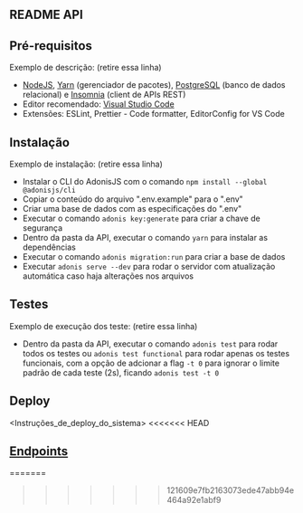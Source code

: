 ## README API

## Pré-requisitos

Exemplo de descrição: (retire essa linha)

- [NodeJS](http://nodejs.org 'NodeJS'), [Yarn](https://yarnpkg.com/ 'Yarn') (gerenciador de pacotes), [PostgreSQL](https://www.postgresql.org/ 'PostgreSQL') (banco de dados relacional) e [Insomnia](https://insomnia.rest/ 'Insomnia') (client de APIs REST)
- Editor recomendado: [Visual Studio Code](https://code.visualstudio.com/ 'Visual Studio Code')
- Extensões: ESLint, Prettier - Code formatter, EditorConfig for VS Code

## Instalação

Exemplo de instalação: (retire essa linha)

- Instalar o CLI do AdonisJS com o comando `npm install --global @adonisjs/cli`
- Copiar o conteúdo do arquivo ".env.example" para o ".env"
- Criar uma base de dados com as especificações do ".env"
- Executar o comando `adonis key:generate` para criar a chave de segurança
- Dentro da pasta da API, executar o comando `yarn` para instalar as dependências
- Executar o comando `adonis migration:run` para criar a base de dados
- Executar `adonis serve --dev` para rodar o servidor com atualização automática caso haja alterações nos arquivos

## Testes

Exemplo de execução dos teste: (retire essa linha)

- Dentro da pasta da API, executar o comando `adonis test` para rodar todos os testes ou `adonis test functional` para rodar apenas os testes funcionais, com a opção de adcionar a flag `-t 0` para ignorar o limite padrão de cada teste (2s), ficando `adonis test -t 0`

## Deploy

<Instruções_de_deploy_do_sistema>
<<<<<<< HEAD


## [Endpoints](/api/app/ENDPOINTS.md)

=======
>>>>>>> 121609e7fb2163073ede47abb94e464a92e1abf9
